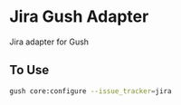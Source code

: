 Jira Gush Adapter
=================

Jira adapter for Gush

## To Use

```sh
gush core:configure --issue_tracker=jira
```
